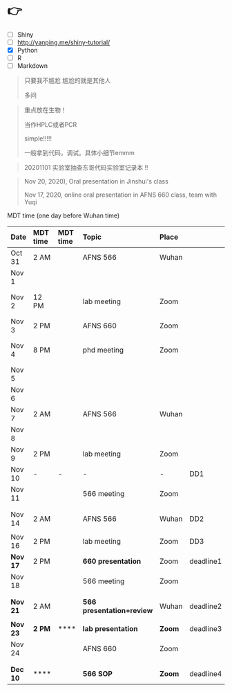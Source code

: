 # 👉

* [ ] Shiny 
* [ ] http://yanping.me/shiny-tutorial/
* [x] Python
* [ ] R
* [ ] Markdown

> 只要我不尴尬  尴尬的就是其他人
>
> 多问



> 重点放在生物！
>
> 当作HPLC或者PCR
>
> simple!!!!!
>
> 一般拿到代码，调试。具体小细节emmm

> 20201101 实验室抽查东哥代码实验室记录本 ‼



> Nov 20, 2020\), Oral presentation in Jinshui's class
>
> Nov 17, 2020, online oral presentation in AFNS 660 class, team with Yuqi

MDT time \(one day before Wuhan time\)

| Date | MDT time | MDT time | Topic | Place |  | Task1 | Task2 |  |  |
| :--- | :--- | :--- | :--- | :--- | :--- | :--- | :--- | :--- | :--- |
| Oct 31 | 2 AM |  | AFNS 566 | Wuhan |  |  |  |  |  |
| Nov 1 |  |  |  |  |  |  |  |  |  |
| Nov 2 | 12 PM |  | lab meeting | Zoom |  | genome download-try | DD1-slide-outline |  |  |
| Nov 3 | 2 PM |  | AFNS 660 | Zoom |  | python course | manuscript writing |  |  |
| Nov 4 | 8 PM |  | phd meeting | Zoom |  | rerun the python script |  |  |  |
| Nov 5 |  |  |  |  |  |  |  |  |  |
| Nov 6 |  |  |  |  |  |  |  |  |  |
| Nov 7 | 2 AM |  | AFNS 566 | Wuhan |  |  |  |  |  |
| Nov 8 |  |  |  |  |  |  |  |  |  |
| Nov 9 | 2 PM |  | lab meeting | Zoom |  |  |  |  |  |
| Nov 10 | - | - | - | - | DD1 |  |  |  |  |
| Nov 11 |  |  | 566 meeting | Zoom |  |  |  |  |  |
|  |  |  |  |  |  |  |  |  |  |
|  |  |  |  |  |  |  |  |  |  |
| Nov 14 | 2 AM |  | AFNS 566 | Wuhan | DD2 |  |  |  |  |
|  |  |  |  |  |  |  |  |  |  |
| Nov 16 | 2 PM |  | lab meeting | Zoom | DD3 |  |  |  |  |
| **Nov 17** | 2 PM |  | **660 presentation** | Zoom | deadline1 |  |  |  |  |
| Nov 18 |  |  | 566 meeting | Zoom |  |  |  |  |  |
|  |  |  |  |  |  |  |  |  |  |
|  |  |  |  |  |  |  |  |  |  |
| **Nov 21** | 2 AM |  | **566 presentation+review** | Wuhan | deadline2 |  |  |  |  |
|  |  |  |  |  |  |  |  |  |  |
| **Nov 23** | **2 PM** | \*\*\*\* | **lab presentation**  | **Zoom** | deadline3 |  |  |  |  |
| Nov 24 |  |  | AFNS 660 | Zoom |  |  |  |  |  |
|  |  |  |  |  |  |  |  |  |  |
|  |  |  |  |  |  |  |  |  |  |
| **Dec 10** | \*\*\*\* |  | **566 SOP** | **Zoom** | deadline4 |  |  |  |  |



